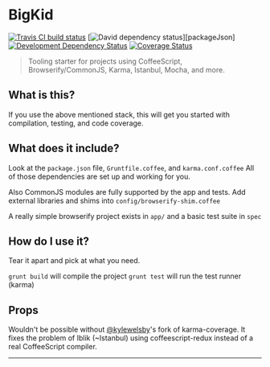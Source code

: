 # BigKid

[![Travis CI build status][travisBadge]][travisLink]
[![David dependency status][davidBadge]][packageJson]
[![Development Dependency Status][davidDevBadge]][davidDevLink]
[![Coverage Status][coverallsBadge]][coverallsLink]

> Tooling starter for projects using CoffeeScript, Browserify/CommonJS, Karma,
> Istanbul, Mocha, and more.

## What is this?
If you use the above mentioned stack, this will get you started with
compilation, testing, and code coverage.

## What does it include?
Look at the `package.json` file, `Gruntfile.coffee`, and `karma.conf.coffee`
All of those dependencies are set up and working for you.

Also CommonJS modules are fully supported by the app and tests. Add external
libraries and shims into `config/browserify-shim.coffee`

A really simple browserify project exists in `app/` and a basic test suite in
`spec`

## How do I use it?
Tear it apart and pick at what you need.

`grunt build` will compile the project
`grunt test` will run the test runner (karma)

## Props
Wouldn't be possible without [@kylewelsby](https://github.com/kylewelsby)'s fork of karma-coverage.
It fixes the problem of Iblik (~Istanbul) using coffeescript-redux instead of
a real CoffeeScript compiler.

----

[coverallsBadge]: https://img.shields.io/coveralls/davidosomething/bigkid.svg
[coverallsLink]:  https://coveralls.io/r/davidosomething/bigkid?branch=master
[davidBadge]:     https://david-dm.org/davidosomething/bigkid.png
[davidLink]:      https://david-dm.org/davidosomething/bigkid#info=dependencies
[davidDevBadge]:  https://david-dm.org/davidosomething/bigkid/dev-status.png?theme=shields.io
[davidDevLink]:   https://david-dm.org/davidosomething/bigkid#info=devDependencies
[travisLink]:     https://travis-ci.org/davidosomething/bigkid
[travisBadge]:    http://travis-ci.org/davidosomething/bigkid.png
